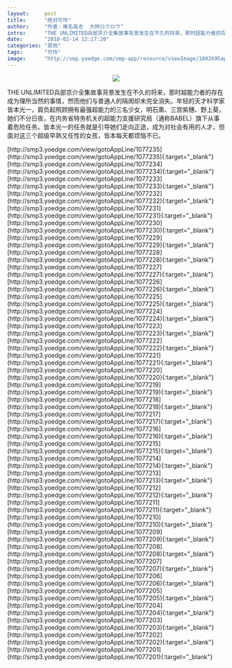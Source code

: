 ```yaml
---
layout:     post
title:      "绝对可怜"
author:     "作者：椎名高志  大杮ロクロウ"
intro:      "THE UNLIMITED兵部京介全集故事背景发生在不久的将来，那时超能力者的存在成为理所当然的事情，然而他们与普通人的隔阂却未完全消失。年轻的天才科学家皆本光一，肩负起照顾拥有最强超能力的三名少女，明石熏、三宫紫穗、野上葵，她们不分日夜，在内务省特务机关的超能力支援研究局（通称BABEL）旗下从事着危险任务。皆本光一的任务就是引导她们走向正途，成为对社会有用的人才。但面对这三个超级早熟又任性的女孩，皆本每天都烦恼不已。"
date:       "2018-02-14 12:17:20"
categories: "其他"
tags:       "可怜"
image:      "http://smp.yoedge.com/smp-app/resource/viewImage/1002695appline.png"
---
```

<div style="text-align: center">
<p><img src="http://smp.yoedge.com/smp-app/resource/viewImage/1002695appline.png"/></p>
</div>
<p class="post-meta">
<span>THE UNLIMITED兵部京介全集故事背景发生在不久的将来，那时超能力者的存在成为理所当然的事情，然而他们与普通人的隔阂却未完全消失。年轻的天才科学家皆本光一，肩负起照顾拥有最强超能力的三名少女，明石熏、三宫紫穗、野上葵，她们不分日夜，在内务省特务机关的超能力支援研究局（通称BABEL）旗下从事着危险任务。皆本光一的任务就是引导她们走向正途，成为对社会有用的人才。但面对这三个超级早熟又任性的女孩，皆本每天都烦恼不已。</span>
</p>
[http://smp3.yoedge.com/view/gotoAppLine/1077235](http://smp3.yoedge.com/view/gotoAppLine/1077235){:target="_blank"}
[http://smp3.yoedge.com/view/gotoAppLine/1077234](http://smp3.yoedge.com/view/gotoAppLine/1077234){:target="_blank"}
[http://smp3.yoedge.com/view/gotoAppLine/1077233](http://smp3.yoedge.com/view/gotoAppLine/1077233){:target="_blank"}
[http://smp3.yoedge.com/view/gotoAppLine/1077232](http://smp3.yoedge.com/view/gotoAppLine/1077232){:target="_blank"}
[http://smp3.yoedge.com/view/gotoAppLine/1077231](http://smp3.yoedge.com/view/gotoAppLine/1077231){:target="_blank"}
[http://smp3.yoedge.com/view/gotoAppLine/1077230](http://smp3.yoedge.com/view/gotoAppLine/1077230){:target="_blank"}
[http://smp3.yoedge.com/view/gotoAppLine/1077229](http://smp3.yoedge.com/view/gotoAppLine/1077229){:target="_blank"}
[http://smp3.yoedge.com/view/gotoAppLine/1077228](http://smp3.yoedge.com/view/gotoAppLine/1077228){:target="_blank"}
[http://smp3.yoedge.com/view/gotoAppLine/1077227](http://smp3.yoedge.com/view/gotoAppLine/1077227){:target="_blank"}
[http://smp3.yoedge.com/view/gotoAppLine/1077226](http://smp3.yoedge.com/view/gotoAppLine/1077226){:target="_blank"}
[http://smp3.yoedge.com/view/gotoAppLine/1077225](http://smp3.yoedge.com/view/gotoAppLine/1077225){:target="_blank"}
[http://smp3.yoedge.com/view/gotoAppLine/1077224](http://smp3.yoedge.com/view/gotoAppLine/1077224){:target="_blank"}
[http://smp3.yoedge.com/view/gotoAppLine/1077223](http://smp3.yoedge.com/view/gotoAppLine/1077223){:target="_blank"}
[http://smp3.yoedge.com/view/gotoAppLine/1077222](http://smp3.yoedge.com/view/gotoAppLine/1077222){:target="_blank"}
[http://smp3.yoedge.com/view/gotoAppLine/1077221](http://smp3.yoedge.com/view/gotoAppLine/1077221){:target="_blank"}
[http://smp3.yoedge.com/view/gotoAppLine/1077220](http://smp3.yoedge.com/view/gotoAppLine/1077220){:target="_blank"}
[http://smp3.yoedge.com/view/gotoAppLine/1077219](http://smp3.yoedge.com/view/gotoAppLine/1077219){:target="_blank"}
[http://smp3.yoedge.com/view/gotoAppLine/1077218](http://smp3.yoedge.com/view/gotoAppLine/1077218){:target="_blank"}
[http://smp3.yoedge.com/view/gotoAppLine/1077217](http://smp3.yoedge.com/view/gotoAppLine/1077217){:target="_blank"}
[http://smp3.yoedge.com/view/gotoAppLine/1077216](http://smp3.yoedge.com/view/gotoAppLine/1077216){:target="_blank"}
[http://smp3.yoedge.com/view/gotoAppLine/1077215](http://smp3.yoedge.com/view/gotoAppLine/1077215){:target="_blank"}
[http://smp3.yoedge.com/view/gotoAppLine/1077214](http://smp3.yoedge.com/view/gotoAppLine/1077214){:target="_blank"}
[http://smp3.yoedge.com/view/gotoAppLine/1077213](http://smp3.yoedge.com/view/gotoAppLine/1077213){:target="_blank"}
[http://smp3.yoedge.com/view/gotoAppLine/1077212](http://smp3.yoedge.com/view/gotoAppLine/1077212){:target="_blank"}
[http://smp3.yoedge.com/view/gotoAppLine/1077211](http://smp3.yoedge.com/view/gotoAppLine/1077211){:target="_blank"}
[http://smp3.yoedge.com/view/gotoAppLine/1077210](http://smp3.yoedge.com/view/gotoAppLine/1077210){:target="_blank"}
[http://smp3.yoedge.com/view/gotoAppLine/1077209](http://smp3.yoedge.com/view/gotoAppLine/1077209){:target="_blank"}
[http://smp3.yoedge.com/view/gotoAppLine/1077208](http://smp3.yoedge.com/view/gotoAppLine/1077208){:target="_blank"}
[http://smp3.yoedge.com/view/gotoAppLine/1077207](http://smp3.yoedge.com/view/gotoAppLine/1077207){:target="_blank"}
[http://smp3.yoedge.com/view/gotoAppLine/1077206](http://smp3.yoedge.com/view/gotoAppLine/1077206){:target="_blank"}
[http://smp3.yoedge.com/view/gotoAppLine/1077205](http://smp3.yoedge.com/view/gotoAppLine/1077205){:target="_blank"}
[http://smp3.yoedge.com/view/gotoAppLine/1077204](http://smp3.yoedge.com/view/gotoAppLine/1077204){:target="_blank"}
[http://smp3.yoedge.com/view/gotoAppLine/1077203](http://smp3.yoedge.com/view/gotoAppLine/1077203){:target="_blank"}
[http://smp3.yoedge.com/view/gotoAppLine/1077202](http://smp3.yoedge.com/view/gotoAppLine/1077202){:target="_blank"}
[http://smp3.yoedge.com/view/gotoAppLine/1077201](http://smp3.yoedge.com/view/gotoAppLine/1077201){:target="_blank"}



